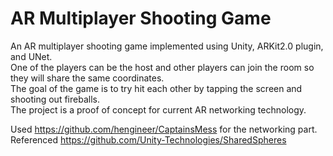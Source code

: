 # AR Multiplayer Shooting Game

An AR multiplayer shooting game implemented using Unity, ARKit2.0 plugin, and UNet. <br />
One of the players can be the host and other players can join the room so they will share the same coordinates. <br />
The goal of the game is to try hit each other by tapping the screen and shooting out fireballs. <br />
The project is a proof of concept for current AR networking technology. <br />

Used https://github.com/hengineer/CaptainsMess for the networking part. <br />
Referenced https://github.com/Unity-Technologies/SharedSpheres
